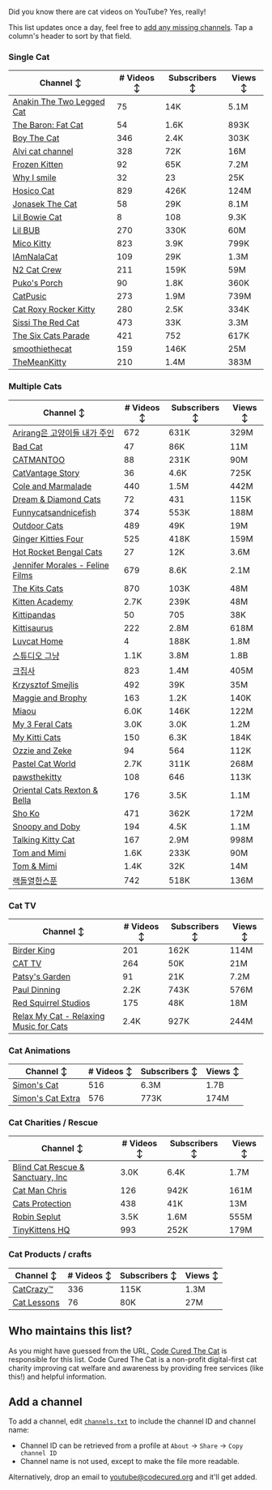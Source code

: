 Did you know there are cat videos on YouTube? Yes, really!

This list updates once a day, feel free to [add any missing channels](#add-a-channel). Tap a column's header to sort by that field.


### Single Cat

| Channel ↕ | # Videos ↕ | Subscribers ↕ | Views ↕ |
| --- | --- | --- | --- |
| [Anakin The Two Legged Cat](https://youtube.com/@anakintwolegs) | 75 | 14K | 5.1M |
| [The Baron: Fat Cat](https://youtube.com/@thebaronfatcat6603) | 54 | 1.6K | 893K |
| [Boy The Cat](https://youtube.com/@boythecat) | 346 | 2.4K | 303K |
| [Alvi cat channel](https://youtube.com/@alvicatchannel) | 328 | 72K | 16M |
| [Frozen Kitten](https://youtube.com/@frozenkitten) | 92 | 65K | 7.2M |
| [Why I smile](https://youtube.com/@whyismile) | 32 | 23 | 25K |
| [Hosico Cat](https://youtube.com/@hosico_cat) | 829 | 426K | 124M |
| [Jonasek The Cat](https://youtube.com/@jonasekthecat) | 58 | 29K | 8.1M |
| [Lil Bowie Cat](https://youtube.com/@lilbowiecat9121) | 8 | 108 | 9.3K |
| [Lil BUB](https://youtube.com/@lilbub) | 270 | 330K | 60M |
| [Mico Kitty](https://youtube.com/@micokitty) | 823 | 3.9K | 799K |
| [IAmNalaCat](https://youtube.com/@iamnalacat) | 109 | 29K | 1.3M |
| [N2 Cat Crew](https://youtube.com/@n2catcrew) | 211 | 159K | 59M |
| [Puko's Porch](https://youtube.com/@pukosporch) | 90 | 1.8K | 360K |
| [CatPusic](https://youtube.com/@catpusic) | 273 | 1.9M | 739M |
| [Cat Roxy Rocker Kitty](https://youtube.com/@rockerroxy) | 280 | 2.5K | 334K |
| [Sissi The Red Cat](https://youtube.com/@veterinarylife) | 473 | 33K | 3.3M |
| [The Six Cats Parade](https://youtube.com/@thesixcatsparade) | 421 | 752 | 617K |
| [smoothiethecat](https://youtube.com/@smoothiethecat) | 159 | 146K | 25M |
| [TheMeanKitty](https://youtube.com/@themeankitty) | 210 | 1.4M | 383M |

### Multiple Cats

| Channel ↕ | # Videos ↕ | Subscribers ↕ | Views ↕ |
| --- | --- | --- | --- |
| [Arirang은 고양이들 내가 주인](https://youtube.com/@아리랑은고양이들) | 672 | 631K | 329M |
| [Bad Cat](https://youtube.com/@badcattube) | 47 | 86K | 11M |
| [CATMANTOO](https://youtube.com/@catmantoo) | 88 | 231K | 90M |
| [CatVantage Story](https://youtube.com/@catvantagestory) | 36 | 4.6K | 725K |
| [Cole and Marmalade](https://youtube.com/@coleandmarmalade) | 440 | 1.5M | 442M |
| [Dream & Diamond Cats](https://youtube.com/@dreamdiamondcats) | 72 | 431 | 115K |
| [Funnycatsandnicefish](https://youtube.com/@funnycatsandnicefish) | 374 | 553K | 188M |
| [Outdoor Cats](https://youtube.com/@gbccats) | 489 | 49K | 19M |
| [Ginger Kitties Four](https://youtube.com/@gingerkittiesfour) | 525 | 418K | 159M |
| [Hot Rocket Bengal Cats](https://youtube.com/@hotrocketbengalcats) | 27 | 12K | 3.6M |
| [Jennifer Morales - Feline Films](https://youtube.com/@jennifermoralesfelinefilms) | 679 | 8.6K | 2.1M |
| [The Kits Cats](https://youtube.com/@drnworbskitscats) | 870 | 103K | 48M |
| [Kitten Academy](https://youtube.com/@kittenacademy) | 2.7K | 239K | 48M |
| [Kittipandas](https://youtube.com/@kittipandas) | 50 | 705 | 38K |
| [Kittisaurus](https://youtube.com/@kittisaurus) | 222 | 2.8M | 618M |
| [Luvcat Home](https://youtube.com/@claireluvcat) | 4 | 188K | 1.8M |
| [스튜디오 그냥](https://youtube.com/@studiognyang) | 1.1K | 3.8M | 1.8B |
| [크집사](https://youtube.com/@claire_luvcat) | 823 | 1.4M | 405M |
| [Krzysztof Smejlis](https://youtube.com/@bobonikita) | 492 | 39K | 35M |
| [Maggie and Brophy](https://youtube.com/@maggieandbrophy1327) | 163 | 1.2K | 140K |
| [Miaou](https://youtube.com/@miaou-cat) | 6.0K | 146K | 122M |
| [My 3 Feral Cats](https://youtube.com/@my3feralcats) | 3.0K | 3.0K | 1.2M |
| [My Kitti Cats](https://youtube.com/@mykitticats) | 150 | 6.3K | 184K |
| [Ozzie and Zeke](https://youtube.com/@ozzieandzeke) | 94 | 564 | 112K |
| [Pastel Cat World](https://youtube.com/@pastelcatworld) | 2.7K | 311K | 268M |
| [pawsthekitty](https://youtube.com/@pawsthekitty) | 108 | 646 | 113K |
| [Oriental Cats Rexton & Bella](https://youtube.com/@rextonorientalcat) | 176 | 3.5K | 1.1M |
| [Sho Ko](https://youtube.com/@shortyandkodi) | 471 | 362K | 172M |
| [Snoopy and Doby](https://youtube.com/@snoopyanddoby) | 194 | 4.5K | 1.1M |
| [Talking Kitty Cat](https://youtube.com/@stevecash83) | 167 | 2.9M | 998M |
| [Tom and Mimi](https://youtube.com/@tomandmimi) | 1.6K | 233K | 90M |
| [Tom & Mimi](https://youtube.com/@tom_and_mimi) | 1.4K | 32K | 14M |
| [랙돌열한스푼](https://youtube.com/@unboxingragdolls) | 742 | 518K | 136M |

### Cat TV

| Channel ↕ | # Videos ↕ | Subscribers ↕ | Views ↕ |
| --- | --- | --- | --- |
| [Birder King](https://youtube.com/@birderking) | 201 | 162K | 114M |
| [CAT TV](https://youtube.com/@cattvgames) | 264 | 50K | 21M |
| [Patsy's Garden](https://youtube.com/@patsysgarden) | 91 | 21K | 7.2M |
| [Paul Dinning](https://youtube.com/@pauldinningvideosforcats) | 2.2K | 743K | 576M |
| [Red Squirrel Studios](https://youtube.com/@redsquirrelstudios) | 175 | 48K | 18M |
| [Relax My Cat - Relaxing Music for Cats](https://youtube.com/@relaxmycat) | 2.4K | 927K | 244M |

### Cat Animations

| Channel ↕ | # Videos ↕ | Subscribers ↕ | Views ↕ |
| --- | --- | --- | --- |
| [Simon's Cat](https://youtube.com/@simonscat) | 516 | 6.3M | 1.7B |
| [Simon's Cat Extra](https://youtube.com/@simonscatextra) | 576 | 773K | 174M |

### Cat Charities / Rescue

| Channel ↕ | # Videos ↕ | Subscribers ↕ | Views ↕ |
| --- | --- | --- | --- |
| [Blind Cat Rescue & Sanctuary, Inc](https://youtube.com/@blindcatrescuesanctuary) | 3.0K | 6.4K | 1.7M |
| [Cat Man Chris](https://youtube.com/@catmanchrispoole) | 126 | 942K | 161M |
| [Cats Protection](https://youtube.com/@catsprotection) | 438 | 41K | 13M |
| [Robin Seplut](https://youtube.com/@robinseplut) | 3.5K | 1.6M | 555M |
| [TinyKittens HQ](https://youtube.com/@tinykittens) | 993 | 252K | 179M |

### Cat Products / crafts

| Channel ↕ | # Videos ↕ | Subscribers ↕ | Views ↕ |
| --- | --- | --- | --- |
| [CatCrazy™](https://youtube.com/@catcrazychannel) | 336 | 115K | 1.3M |
| [Cat Lessons](https://youtube.com/@catlessons) | 76 | 80K | 27M |


## Who maintains this list?

As you might have guessed from the URL, [Code Cured The Cat](https://codecured.org) is responsible for this list. Code Cured The Cat is a non-profit digital-first cat charity improving cat welfare and awareness by providing free services (like this!) and helpful information.

## Add a channel

To add a channel, edit [`channels.txt`](https://github.com/CodeCured/YouTubeIsForCats/blob/main/automation/channels.txt) to include the channel ID and channel name:
* Channel ID can be retrieved from a profile at `About` -> `Share` -> `Copy channel ID`
* Channel name is not used, except to make the file more readable.

Alternatively, drop an email to [youtube@codecured.org](mailto:youtube@codecured.org) and it'll get added.
